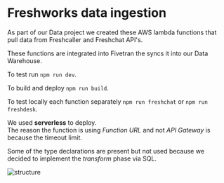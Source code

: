 # Freshworks data ingestion

As part of our Data project we created these AWS lambda functions that pull data from Freshcaller and Freshchat API's.

These functions are integrated into Fivetran the syncs it into our Data Warehouse.

To test run `npm run dev`.

To build and deploy `npm run build`.

To test locally each function separately `npm run freshchat` or `npm run freshdesk`.

We used **serverless** to deploy.  
The reason the function is using _Function URL_ and not _API Gateway_ is because the timeout limit.

Some of the type declarations are present but not used because we decided to implement the _transform_ phase via SQL.

![structure](https://user-images.githubusercontent.com/6177147/167792794-2427b232-fc05-4cd4-96a9-dcd1b8c8d3d0.svg)
